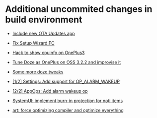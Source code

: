 # Additional uncommited changes in build environment

* [Include new OTA Updates app](https://raw.githubusercontent.com/RR-OnePlus3/rr_device_oneplus_oneplus3/cmk-marshmallow/README)
* [Fix Setup Wizard FC](https://github.com/Naman-Bhalla/rr_vendor_oneplus/commit/4fad9ff7503d9860f6e9c4139216e37d3d8eafdc)
* [Hack to show cpuinfo on OnePlus3](https://github.com/Naman-Bhalla/rr_packages_apps_Settings/commit/78e525391e6648cf78e09ea41e98a12110b21ba7)

* [Tune Doze as OnePlus on OSS 3.2.2 and improvise it](https://github.com/Naman-Bhalla/rr_frameworks_base/commit/f6cbcb6cae0db8338ed65384851f06b1d0c86c8e)
* [Some more doze tweaks](https://github.com/Naman-Bhalla/rr_frameworks_base/commit/9b081894a45dfe3ae4a3134310dd238b88eb687e)

* [[1/2] Settings: Add support for OP_ALARM_WAKEUP](https://github.com/Naman-Bhalla/rr_packages_apps_Settings/commit/ba26eb52856437b34ce58236da28a32f5930f0c9)
* [[2/2] AppOps: Add alarm wakeup op](https://github.com/Naman-Bhalla/rr_frameworks_base/commit/c96c0d80f4ec40c6fc9c317df2d3214860374279)

* [SystemUI: implement burn-in protection for noti items](https://github.com/arter97/android_frameworks_base/commit/ff92904c9704361fc6dcce2c76de6194d90b2b5c)
* [art: force optimizing compiler and optimize everything](https://github.com/arter97/android_art/commit/5d8626cce4d9f49ebf4f1a12fe777ae60b0a6027)
